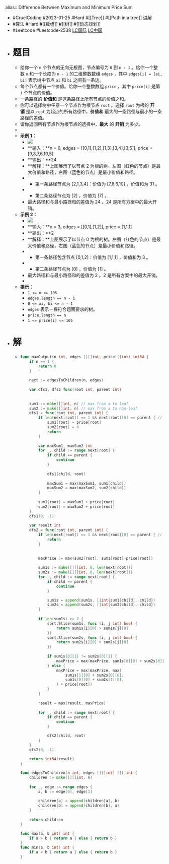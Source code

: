 alias:: Difference Between Maximum and Minimum Price Sum
- #CruelCoding #2023-01-25 #Hard #[[Tree]] #[[Path in a tree]] [讲解](https://youtu.be/BS0JUzfQ98s)
- #算法 #Hard #[[数组]] #[[树]] #[[动态规划]]
- #Leetcode #Leetcode-2538 [LC国际](https://leetcode.com/problems/difference-between-maximum-and-minimum-price-sum/) [LC中国](https://leetcode.cn/problems/difference-between-maximum-and-minimum-price-sum/)
- # 题目
	- 给你一个 `n` 个节点的无向无根图，节点编号为 `0` 到 `n - 1` 。给你一个整数 `n` 和一个长度为 `n - 1` 的二维整数数组 `edges` ，其中 `edges[i] = [ai, bi]` 表示树中节点 `ai` 和 `bi` 之间有一条边。
	- 每个节点都有一个价值。给你一个整数数组 `price` ，其中 `price[i]` 是第 `i` 个节点的价值。
	- 一条路径的 **价值和** 是这条路径上所有节点的价值之和。
	- 你可以选择树中任意一个节点作为根节点 `root` 。选择 `root` 为根的 **开销** 是以 `root` 为起点的所有路径中，**价值和** 最大的一条路径与最小的一条路径的差值。
	- 请你返回所有节点作为根节点的选择中，**最大** 的 **开销** 为多少。
	-
	- **示例 1：**
		- ![](https://assets.leetcode.com/uploads/2022/12/01/example14.png)
		- **输入：**n = 6, edges = [[0,1],[1,2],[1,3],[3,4],[3,5]], price = [9,8,7,6,10,5]
		- **输出：**24
		- **解释：**上图展示了以节点 2 为根的树。左图（红色的节点）是最大价值和路径，右图（蓝色的节点）是最小价值和路径。
		- - 第一条路径节点为 [2,1,3,4]：价值为 [7,8,6,10] ，价值和为 31 。
		- - 第二条路径节点为 [2] ，价值为 [7] 。
		- 最大路径和与最小路径和的差值为 24 。24 是所有方案中的最大开销。
	- **示例 2：**
		- ![](https://assets.leetcode.com/uploads/2022/11/24/p1_example2.png)
		- **输入：**n = 3, edges = [[0,1],[1,2]], price = [1,1,1]
		- **输出：**2
		- **解释：**上图展示了以节点 0 为根的树。左图（红色的节点）是最大价值和路径，右图（蓝色的节点）是最小价值和路径。
		- - 第一条路径包含节点 [0,1,2]：价值为 [1,1,1] ，价值和为 3 。
		- - 第二条路径节点为 [0] ，价值为 [1] 。
		- 最大路径和与最小路径和的差值为 2 。2 是所有方案中的最大开销。
		-
	- **提示：**
		- `1 <= n <= 105`
		- `edges.length == n - 1`
		- `0 <= ai, bi <= n - 1`
		- `edges` 表示一棵符合题面要求的树。
		- `price.length == n`
		- `1 <= price[i] <= 105`
- # 解
	- ```go
	  func maxOutput(n int, edges [][]int, price []int) int64 {
	      if n == 1 {
	          return 0
	      }
	      
	      next := edgesToChildren(n, edges)
	      
	      var dfs1, dfs2 func(root int, parent int)
	      
	      
	      sum1 := make([]int, n) // max from a to leaf
	      sum2 := make([]int, n) // max from a to non-leaf
	      dfs1 = func(root int, parent int) {
	          if len(next[root]) == 1 && next[root][0] == parent { // leaf
	              sum1[root] = price[root]
	              sum2[root] = 0
	              return
	          }
	          
	          var maxSum1, maxSum2 int
	          for _, child := range next[root] {
	              if child == parent {
	                  continue
	              }
	              
	              dfs1(child, root)
	              
	              maxSum1 = max(maxSum1, sum1[child])
	              maxSum2 = max(maxSum2, sum2[child])
	          }
	          
	          sum1[root] = maxSum1 + price[root]
	          sum2[root] = maxSum2 + price[root]
	      }
	      dfs1(0, -1)
	      
	      var result int
	      dfs2 = func(root int, parent int) {
	          if len(next[root]) == 1 && next[root][0] == parent { // leaf
	              return
	          }
	          
	          
	          maxPrice := max(sum2[root], sum1[root]-price[root])
	          
	          sum1s := make([][]int, 0, len(next[root]))
	          sum2s := make([][]int, 0, len(next[root]))
	          for _, child := range next[root] {
	              if child == parent {
	                  continue
	              }
	  
	              sum1s = append(sum1s, []int{sum1[child], child})
	              sum2s = append(sum2s, []int{sum2[child], child})
	          }
	          
	          if len(sum1s) >= 2 {
	              sort.Slice(sum1s, func (i, j int) bool {
	                  return sum1s[i][0] > sum1s[j][0]
	              })
	              sort.Slice(sum2s, func (i, j int) bool {
	                  return sum2s[i][0] > sum2s[j][0]
	              })
	              
	              if sum1s[0][1] != sum2s[0][1] {
	                  maxPrice = max(maxPrice, sum1s[0][0] + sum2s[0][0] + price[root])
	              } else {
	                  maxPrice = max(maxPrice, max(
	                      sum1s[1][0] + sum2s[0][0],
	                      sum1s[0][0] + sum2s[1][0],
	                  ) + price[root])
	              }
	          }
	          
	          result = max(result, maxPrice)
	          
	          for _, child := range next[root] {
	              if child == parent {
	                  continue
	              }
	  
	              dfs2(child, root)
	          }
	      }
	      dfs2(0, -1)
	      
	      return int64(result)
	  }
	  
	  func edgesToChildren(n int, edges [][]int) [][]int {
	      children := make([][]int, n)
	      
	      for _, edge := range edges {
	          a, b := edge[0], edge[1]
	          
	          children[a] = append(children[a], b)
	          children[b] = append(children[b], a)
	      }
	      
	      return children
	  }
	  
	  func max(a, b int) int {
	      if a > b { return a } else { return b }
	  }
	  func min(a, b int) int {
	      if a < b { return a } else { return b }
	  }
	  ```